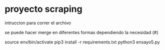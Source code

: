 # proyecto scraping
intruccion para correr el archivo 

se puede hacer merge en diferentes formas
dependiendo la necesidad (#)

source env/bin/activate
pip3 install -r requirements.txt
python3 ensayo5.py
